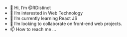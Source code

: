 - 👋 Hi, I’m @RDistinct
- 👀 I’m interested in Web Technology
- 🌱 I’m currently learning React JS
- 💞️ I’m looking to collaborate on front-end web projects.
- 📫 How to reach me ...

<!---
RDistinct/RDistinct is a ✨ special ✨ repository because its `README.md` (this file) appears on your GitHub profile.
You can click the Preview link to take a look at your changes.
--->
